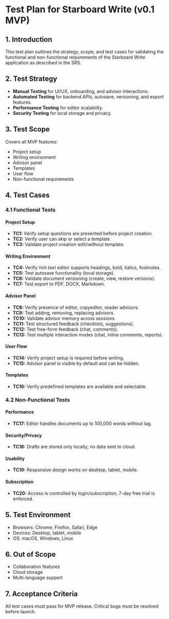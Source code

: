 # Test Plan for Starboard Write (v0.1 MVP)

## 1. Introduction

This test plan outlines the strategy, scope, and test cases for validating the functional and non-functional requirements of the Starboard Write application as described in the SRS.

## 2. Test Strategy

- **Manual Testing** for UI/UX, onboarding, and advisor interactions.
- **Automated Testing** for backend APIs, autosave, versioning, and export features.
- **Performance Testing** for editor scalability.
- **Security Testing** for local storage and privacy.

## 3. Test Scope

Covers all MVP features:

- Project setup
- Writing environment
- Advisor panel
- Templates
- User flow
- Non-functional requirements

## 4. Test Cases

### 4.1 Functional Tests

#### Project Setup

- **TC1:** Verify setup questions are presented before project creation.
- **TC2:** Verify user can skip or select a template.
- **TC3:** Validate project creation with/without template.

#### Writing Environment

- **TC4:** Verify rich text editor supports headings, bold, italics, footnotes.
- **TC5:** Test autosave functionality (local storage).
- **TC6:** Validate document versioning (create, view, restore versions).
- **TC7:** Test export to PDF, DOCX, Markdown.

#### Advisor Panel

- **TC8:** Verify presence of editor, copyeditor, reader advisors.
- **TC9:** Test adding, removing, replacing advisors.
- **TC10:** Validate advisor memory across sessions.
- **TC11:** Test structured feedback (checklists, suggestions).
- **TC12:** Test free-form feedback (chat, comments).
- **TC13:** Test multiple interaction modes (chat, inline comments, reports).

#### User Flow

- **TC14:** Verify project setup is required before writing.
- **TC15:** Advisor panel is visible by default and can be hidden.

#### Templates

- **TC16:** Verify predefined templates are available and selectable.

### 4.2 Non-Functional Tests

#### Performance

- **TC17:** Editor handles documents up to 100,000 words without lag.

#### Security/Privacy

- **TC18:** Drafts are stored only locally; no data sent to cloud.

#### Usability

- **TC19:** Responsive design works on desktop, tablet, mobile.

#### Subscription

- **TC20:** Access is controlled by login/subscription; 7-day free trial is enforced.

## 5. Test Environment

- Browsers: Chrome, Firefox, Safari, Edge
- Devices: Desktop, tablet, mobile
- OS: macOS, Windows, Linux

## 6. Out of Scope

- Collaboration features
- Cloud storage
- Multi-language support

## 7. Acceptance Criteria

All test cases must pass for MVP release. Critical bugs must be resolved before launch.
